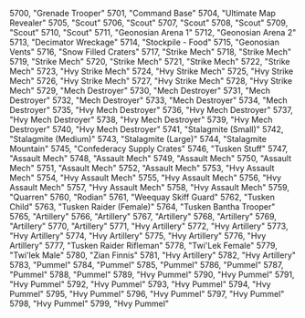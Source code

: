 ﻿5700, "Grenade Trooper"
5701, "Command Base"
5704, "Ultimate Map Revealer"
5705, "Scout"
5706, "Scout"
5707, "Scout"
5708, "Scout"
5709, "Scout"
5710, "Scout"
5711, "Geonosian Arena 1"
5712, "Geonosian Arena 2"
5713, "Decimator Wreckage"
5714, "Stockpile - Food"
5715, "Geonosian Vents"
5716, "Snow Filled Craters"
5717, "Strike Mech"
5718, "Strike Mech"
5719, "Strike Mech"
5720, "Strike Mech"
5721, "Strike Mech"
5722, "Strike Mech"
5723, "Hvy Strike Mech"
5724, "Hvy Strike Mech"
5725, "Hvy Strike Mech"
5726, "Hvy Strike Mech"
5727, "Hvy Strike Mech"
5728, "Hvy Strike Mech"
5729, "Mech Destroyer"
5730, "Mech Destroyer"
5731, "Mech Destroyer"
5732, "Mech Destroyer"
5733, "Mech Destroyer"
5734, "Mech Destroyer"
5735, "Hvy Mech Destroyer"
5736, "Hvy Mech Destroyer"
5737, "Hvy Mech Destroyer"
5738, "Hvy Mech Destroyer"
5739, "Hvy Mech Destroyer"
5740, "Hvy Mech Destroyer"
5741, "Stalagmite (Small)"
5742, "Stalagmite (Medium)"
5743, "Stalagmite (Large)"
5744, "Stalagmite Mountain"
5745, "Confederacy Supply Crates"
5746, "Tusken Stuff"
5747, "Assault Mech"
5748, "Assault Mech"
5749, "Assault Mech"
5750, "Assault Mech"
5751, "Assault Mech"
5752, "Assault Mech"
5753, "Hvy Assault Mech"
5754, "Hvy Assault Mech"
5755, "Hvy Assault Mech"
5756, "Hvy Assault Mech"
5757, "Hvy Assault Mech"
5758, "Hvy Assault Mech"
5759, "Quarren"
5760, "Rodian"
5761, "Weequay Skiff Guard"
5762, "Tusken Child"
5763, "Tusken Raider (Female)"
5764, "Tusken Bantha Trooper"
5765, "Artillery"
5766, "Artillery"
5767, "Artillery"
5768, "Artillery"
5769, "Artillery"
5770, "Artillery"
5771, "Hvy Artillery"
5772, "Hvy Artillery"
5773, "Hvy Artillery"
5774, "Hvy Artillery"
5775, "Hvy Artillery"
5776, "Hvy Artillery"
5777, "Tusken Raider Rifleman"
5778, "Twi'Lek Female"
5779, "Twi'lek Male"
5780, "Zian Finnis"
5781, "Hvy Artillery"
5782, "Hvy Artillery"
5783, "Pummel"
5784, "Pummel"
5785, "Pummel"
5786, "Pummel"
5787, "Pummel"
5788, "Pummel"
5789, "Hvy Pummel"
5790, "Hvy Pummel"
5791, "Hvy Pummel"
5792, "Hvy Pummel"
5793, "Hvy Pummel"
5794, "Hvy Pummel"
5795, "Hvy Pummel"
5796, "Hvy Pummel"
5797, "Hvy Pummel"
5798, "Hvy Pummel"
5799, "Hvy Pummel"
